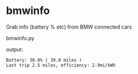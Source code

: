 # bmwinfo
Grab info (battery % etc)  from BMW connected cars


bmwinfo.py

output: 

    Battery: 38.0% ( 39.0 miles )
    Last trip 2.5 miles, efficiency: 2.9mi/kWh
